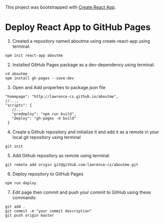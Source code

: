 This project was bootstrapped with [Create React App](https://github.com/facebook/create-react-app).

# Deploy React App to GitHub Pages

1. Created a repository named aboutme using create-react-app using terminal.

`npm init react-app aboutme`

2. Installed GitHub Pages package as a dev-dependency using terminal.

`cd aboutme` <br />
`npm install gh-pages --save-dev`

3. Open and Add properties to package.json file 

`"homepage": "http://lawrence-cs.github.io/aboutme",` <br />
`//...,` <br />
`"scripts": {` <br />
`	//...` <br />
`	"predeploy": "npm run build",` <br />
`	"deploy": "gh-pages -d build"` <br />
` }` <br />

4. Create a Github repository and initialize it and add it as a remote in your local git repository using terminal

`git init`

5. Add Github repository as remote  using terminal

`git remote add origin git@github.com:lawrence-cs/aboutme.git`

6. Deploy repository to GitHub Pages

`npm run deploy`

7. Edit page then commit and push your commit to GitHub using these commands:

`git add .` <br />
`git commit -m "your commit description"` <br />
`git push origin master` <br />